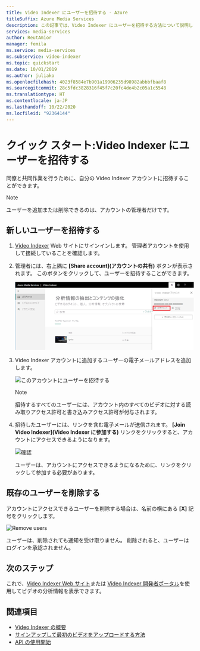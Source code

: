 ```yaml
---
title: Video Indexer にユーザーを招待する - Azure
titleSuffix: Azure Media Services
description: この記事では、Video Indexer にユーザーを招待する方法について説明します。
services: media-services
author: ReutAmior
manager: femila
ms.service: media-services
ms.subservice: video-indexer
ms.topic: quickstart
ms.date: 10/01/2019
ms.author: juliako
ms.openlocfilehash: 4023f8584e7b901a19906235d98982abbbfbaaf8
ms.sourcegitcommit: 28c5fdc3828316f45f7c20fc4de4b2c05a1c5548
ms.translationtype: HT
ms.contentlocale: ja-JP
ms.lasthandoff: 10/22/2020
ms.locfileid: "92364144"
---
```

# <a name="quickstart-invite-users-to-video-indexer"></a>クイック スタート:Video Indexer にユーザーを招待する

同僚と共同作業を行うために、自分の Video Indexer アカウントに招待することができます。 

> [!NOTE]
> ユーザーを追加または削除できるのは、アカウントの管理者だけです。

## <a name="invite-new-users"></a>新しいユーザーを招待する

1. [Video Indexer](https://www.videoindexer.ai/) Web サイトにサインインします。 管理者アカウントを使用して接続していることを確認します。
1. 管理者には、右上隅に **[Share account]\(アカウントの共有\)** ボタンが表示されます。 このボタンをクリックして、ユーザーを招待することができます。 

   ![新しいユーザーを招待する](./media/invite-users/share-account.png)
1. Video Indexer アカウントに追加するユーザーの電子メールアドレスを追加します。

    ![このアカウントにユーザーを招待する](./media/invite-users/invite-to-account.png)
        
    >[!NOTE]
    > 招待するすべてのユーザーには、アカウント内のすべてのビデオに対する読み取りアクセス許可と書き込みアクセス許可が付与されます。
1. 招待したユーザーには、リンクを含む電子メールが送信されます。 **[Join Video Indexer]\(Video Indexer に参加する\)** リンクをクリックすると、アカウントにアクセスできるようになります。

    ![確認](./media/invite-users/invite-msg.png)

    ユーザーは、アカウントにアクセスできるようになるために、リンクをクリックして参加する必要があります。 

## <a name="removing-existing-users"></a>既存のユーザーを削除する

アカウントにアクセスできるユーザーを削除する場合は、名前の横にある **[X]** 記号をクリックします。

![Remove users](./media/invite-users/remove-users.png)

ユーザーは、削除されても通知を受け取りません。 削除されると、ユーザーはログインを承認されません。

## <a name="next-steps"></a>次のステップ

これで、[Video Indexer Web サイト](video-indexer-view-edit.md)または [Video Indexer 開発者ポータル](video-indexer-use-apis.md)を使用してビデオの分析情報を表示できます。

## <a name="see-also"></a>関連項目

- [Video Indexer の概要](video-indexer-overview.md)
- [サインアップして最初のビデオをアップロードする方法](video-indexer-get-started.md)
- [API の使用開始](video-indexer-use-apis.md)
